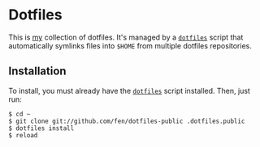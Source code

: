 # Dotfiles

This is [my](https://github.com/fen/) collection of dotfiles.  It's
managed by a [`dotfiles`](https://github.com/fen/dotfiles-base/)
script that automatically symlinks files into `$HOME` from multiple
dotfiles repositories.

## Installation

To install, you must already have the
[`dotfiles`](https://github.com/fen/dotfiles-base/) script
installed.  Then, just run:

    $ cd ~
    $ git clone git://github.com/fen/dotfiles-public .dotfiles.public
    $ dotfiles install
    $ reload
